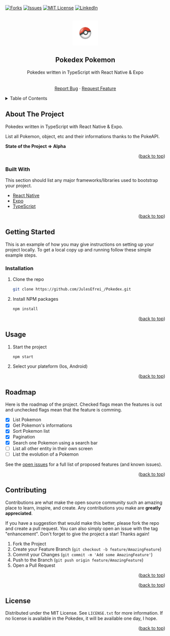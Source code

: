 <div id="top"></div>

<!-- [![Contributors][contributors-shield]][contributors-url] -->
<!-- [![Stargazers][stars-shield]][stars-url] -->
[![Forks][forks-shield]][forks-url]
[![Issues][issues-shield]][issues-url]
[![MIT License][license-shield]][license-url]
[![LinkedIn][linkedin-shield]][linkedin-url]



<!-- PROJECT LOGO -->
<br />
<div align="center">
  
  <img src="assets/Pokeball.png" alt="Logo" width="80" height="80" />
  <!-- https://drive.google.com/uc?export=view&id=      => Google drive Link -->

  <h2 align="center">Pokedex Pokemon</h2>

  <p align="center">
    Pokedex written in TypeScript with React Native & Expo
    <br />
    <!-- <a href="https://github.com/JulesEfrei/Pokedex"><strong>Explore the docs</strong></a> -->
    <br />
    <br />
    <!-- <a href="https://github.com/JulesEfrei/Pokedex">View Demo</a>
    · -->
    <a href="https://github.com/JulesEfrei/Pokedex/issues">Report Bug</a>
    ·
    <a href="https://github.com/JulesEfrei/Pokedex/pulls">Request Feature</a>
  </p>
</div>



<!-- TABLE OF CONTENTS -->
<details>
  <summary>Table of Contents</summary>
  <ol>
    <li>
      <a href="#about-the-project">About The Project</a>
      <ul>
        <li><a href="#built-with">Built With</a></li>
      </ul>
    </li>
    <li>
      <a href="#getting-started">Getting Started</a>
      <ul>
        <li><a href="#installation">Installation</a></li>
      </ul>
    </li>
    <li><a href="#usage">Usage</a></li>
    <li><a href="#roadmap">Roadmap / Features</a></li>
    <li><a href="#contributing">Contributing</a></li>
    <li><a href="#license">License</a></li>
    <li><a href="#contact">Contact</a></li>
    <li><a href="#credit">Credit</a></li>
  </ol>
</details>



<!-- ABOUT THE PROJECT -->
## About The Project

<!-- [![Product Name Screen Shot][product-screenshot]](https://example.com) -->

Pokedex written in TypeScript with React Native & Expo.

List all Pokemon, object, etc and their informations thanks to the PokeAPI.

**State of the Project => Alpha**


<p align="right">(<a href="#top">back to top</a>)</p>



### Built With

This section should list any major frameworks/libraries used to bootstrap your project.

* [React Native](https://reactnative.dev)
* [Expo](https://expo.dev)
* [TypeScript](https://www.typescriptlang.org)

<p align="right">(<a href="#top">back to top</a>)</p>



<!-- GETTING STARTED -->
## Getting Started

This is an example of how you may give instructions on setting up your project locally.
To get a local copy up and running follow these simple example steps.


### Installation

1. Clone the repo
   ```sh
   git clone https://github.com/JulesEfrei_/Pokedex.git
   ```
2. Install NPM packages
   ```sh
   npm install
   ```

<p align="right">(<a href="#top">back to top</a>)</p>



<!-- USAGE EXAMPLES -->
## Usage

1. Start the project
   ```sh
   npm start
   ```
2. Select your plateform (Ios, Android)

<p align="right">(<a href="#top">back to top</a>)</p>



<!-- ROADMAP -->
## Roadmap

Here is the roadmap of the project. Checked flags mean the features is out and unchecked flags mean that the feature is comming.

- [x] List Pokemon
- [x] Get Pokemon's informations
- [x] Sort Pokemon list
- [x] Pagination
- [x] Search one Pokemon using a search bar
- [ ] List all other entity in their own screen
- [ ] List the evolution of a Pokemon

See the [open issues](https://github.com/JulesEfrei/Pokedex/issues) for a full list of proposed features (and known issues).

<p align="right">(<a href="#top">back to top</a>)</p>



<!-- CONTRIBUTING -->
## Contributing

Contributions are what make the open source community such an amazing place to learn, inspire, and create. Any contributions you make are **greatly appreciated**.

If you have a suggestion that would make this better, please fork the repo and create a pull request. You can also simply open an issue with the tag "enhancement".
Don't forget to give the project a star! Thanks again!

1. Fork the Project
2. Create your Feature Branch (`git checkout -b feature/AmazingFeature`)
3. Commit your Changes (`git commit -m 'Add some AmazingFeature'`)
4. Push to the Branch (`git push origin feature/AmazingFeature`)
5. Open a Pull Request

<p align="right">(<a href="#top">back to top</a>)</p>












<p align="right">(<a href="#top">back to top</a>)</p>






<!-- LICENSE -->
## License

Distributed under the MIT License. See `LICENSE.txt` for more information. If no license is available in the Pokedex, it will be available one day, I hope.

<p align="right">(<a href="#top">back to top</a>)</p>






<!-- MARKDOWN LINKS & IMAGES -->
<!-- [contributors-shield]: https://img.shields.io/github/contributors/JulesEfrei/Pokedex.svg?style=for-the-badge
[contributors-url]: https://github.com/JulesEfrei/Pokedex/graphs/contributors -->
<!-- [stars-shield]: https://img.shields.io/github/stars/JulesEfrei/Pokedex.svg?style=for-the-badge
[stars-url]: https://github.com/JulesEfrei/Pokedex/stargazers -->
[forks-shield]: https://img.shields.io/github/forks/JulesEfrei/Pokedex.svg?style=for-the-badge
[forks-url]: https://github.com/JulesEfrei/Pokedex/network/members
[issues-shield]: https://img.shields.io/github/issues/JulesEfrei/Pokedex.svg?style=for-the-badge
[issues-url]: https://github.com/JulesEfrei/Pokedex/issues
[license-shield]: https://img.shields.io/github/license/JulesEfrei/Pokedex.svg?style=for-the-badge
[license-url]: https://github.com/JulesEfrei/Pokedex/blob/master/LICENSE.txt
[linkedin-shield]: https://img.shields.io/badge/-LinkedIn-black.svg?style=for-the-badge&logo=linkedin&colorB=555
[linkedin-url]: https://www.linkedin.com/in/jules-bruzeau/
[product-screenshot]: images/screenshot.png
